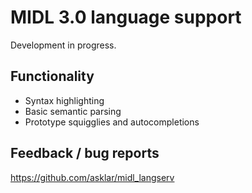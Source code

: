 # MIDL 3.0 language support

Development in progress. 

## Functionality

- Syntax highlighting
- Basic semantic parsing
- Prototype squigglies and autocompletions

## Feedback / bug reports

https://github.com/asklar/midl_langserv